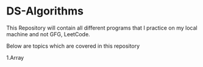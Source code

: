 # DS-Algorithms

This Repository will contain all different programs that I practice on my local machine and not GFG, LeetCode.

Below are topics which are covered in this repository

1.Array
